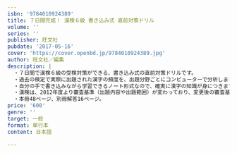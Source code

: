 ```yaml
---
isbn: '9784010924389'
title: ７日間完成！ 漢検６級 書き込み式 直前対策ドリル
volume: ''
series: ''
publisher: 旺文社
pubdate: '2017-05-16'
cover: 'https://cover.openbd.jp/9784010924389.jpg'
author: 旺文社／編集
description: |
  ・７日間で漢検６級の受検対策ができる、書き込み式の直前対策ドリルです。
  ・過去の検定で実際に出題された漢字の頻度を、出題分野ごとにコンピューターで分析しました。よくでる問題を収録しており、効果的な学習が可能です。
  ・自分の手で書き込みながら学習できるノート形式なので、確実に漢字の知識が身につきます。また、実際の検定問題の形式に慣れることができます。
  ・漢検は、2012年度より審査基準（出題内容や出題範囲）が変わっており、変更後の審査基準に対応した問題を収録しています。
  ・本冊48ページ、別冊解答16ページ。
price: '600'
genre: ''
target: 一般
format: 単行本
content: 日本語

---
```

